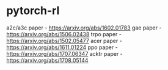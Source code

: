 # pytorch-rl

a2c/a3c paper - https://arxiv.org/abs/1602.01783
gae paper - https://arxiv.org/abs/1506.02438
trpo paper - https://arxiv.org/abs/1502.05477
acer paper - https://arxiv.org/abs/1611.01224
ppo paper - https://arxiv.org/abs/1707.06347
acktr paper - https://arxiv.org/abs/1708.05144